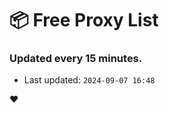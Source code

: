 # :package: Free Proxy List
### Updated every 15 minutes.

- Last updated: `2024-09-07 16:48`

:heart:

